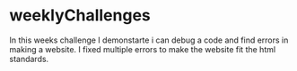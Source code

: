 # weeklyChallenges
In this weeks challenge I demonstarte i can debug a code and find errors in making a website. I fixed multiple errors to make the website fit the html standards.
